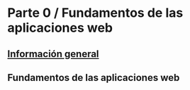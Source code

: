 # Parte 0 / Fundamentos de las aplicaciones web

## [Información general](https://fullstackopen.com/es/part0/informacion_general)
  

## Fundamentos de las aplicaciones web
